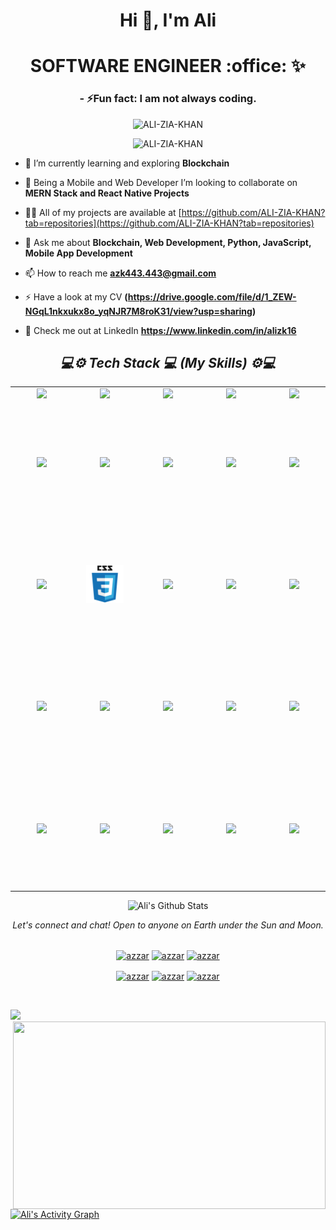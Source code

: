 <h1 align="center" color="white" >Hi 👋, I'm Ali </h1>
<h1 align="center">SOFTWARE ENGINEER :office: ✨</h1>
<h3 align="center">- ⚡Fun fact: I am not always coding.</h3>
<p align="center"> <img src="https://komarev.com/ghpvc/?username=ALI-ZIA-KHAN" alt="ALI-ZIA-KHAN" /> </p>
<!-- <p align="center"> <img src="https://pbs.twimg.com/profile_images/1277983466689376257/XYVxh8lA_400x400.jpg" alt="ALI-ZIA-KHAN" /> </p> -->
<p align="center"> <img src="https://bpoacceptor.com/ecesisjobs.com/assets/img/programjobs.jpg" alt="ALI-ZIA-KHAN" /> </p>
 
 


- 🔭 I’m currently learning and exploring **Blockchain**

- 👯 Being a Mobile and Web Developer I’m looking to collaborate on **MERN Stack and React Native Projects**


- 👨‍💻 All of my projects are available at [https://github.com/ALI-ZIA-KHAN?tab=repositories](https://github.com/ALI-ZIA-KHAN?tab=repositories)



- 💬 Ask me about **Blockchain, Web Development, Python, JavaScript, Mobile App Development**

- 📫 How to reach me **azk443.443@gmail.com**


- ⚡ Have a look at my CV  **(https://drive.google.com/file/d/1_ZEW-NGqL1nkxukx8o_yqNJR7M8roK31/view?usp=sharing)**

- 👨‍ Check me out at LinkedIn **https://www.linkedin.com/in/alizk16**
<h2 align='center'><i>💻⚙ Tech Stack 💻 (My Skills) ⚙💻</i></h2>
<table width="100">
<tr>
    <td align='center' width="190">
        <img src="https://github.com/abranhe/programming-languages-logos/blob/master/src/javascript/javascript.svg" width="60">
    </td>
    <td align='center' width="190">
        <img src="https://th.bing.com/th/id/Rcedf6c0bcea24bef375b62df98721933?rik=H9ylpN1EnVKeEQ&pid=ImgRaw">
    </td>
    <td align='center' width="190">
        <img src="https://user-images.githubusercontent.com/68724228/119315331-5cea3780-bc93-11eb-9bbf-bc2c9f083e00.png" width="60">
    </td>
     <td align='center' width="190">
        <img src="https://git-scm.com/images/logos/downloads/Git-Icon-1788C.png" width="60">
    </td>
    <td align='center' width="190">
        <img src="https://th.bing.com/th/id/R07dc8af5285ecd06b40a1db38c8c5f94?rik=hD1LFQSLaa0vOA&pid=ImgRaw" width="60">
    </td>
</tr>
<tr>
 <td align='center'  height="190">
        <img src="https://assets.toptal.io/uploads/blog/category/logo/25/express_js.png" >
    </td>
    <td align='center'  height="190">
        <img src="https://www.vectorlogo.zone/logos/nodejs/nodejs-ar21.svg" >
    </td>
    <td align='center'  height="190">
        <img src="https://user-images.githubusercontent.com/68724228/119316381-85266600-bc94-11eb-97ed-3dafb4eb7a43.png" width="80">
    </td>
    <td align='center'  height="190">
        <img src="https://www.vectorlogo.zone/logos/mongodb/mongodb-ar21.svg">
    </td>
    <td align='center'  height="190">
        <img src="https://www.vectorlogo.zone/logos/firebase/firebase-ar21.svg">
    </td>
</tr>
<tr>
    <td align='center'  height="190">
        <img src="https://image.flaticon.com/icons/png/512/732/732212.png" width="60">
    </td>
    <td align='center'  height="190">
        <img src="https://raw.githubusercontent.com/devicons/devicon/0d6c64dbbf311879f7d563bfc3ccf559f9ed111c/icons/css3/css3-original-wordmark.svg" width="60">
    </td>
    <td align='center'  height="190">
        <img src="https://th.bing.com/th/id/R556fc77e7f776ab8304c017e567b2f4b?rik=%2fvrp8e06j%2f0d2g&pid=ImgRaw" width="60">
    </td>
    <td align='center'  height="190">
        <img src="https://github.com/bestofjs/bestofjs-webui/blob/master/public/logos/vscode.svg" width="60">
    </td>
    <td align='center'  height="190">
        <img src="https://www.vectorlogo.zone/logos/getpostman/getpostman-icon.svg" width="60">
    </td>
</tr>
 <tr>
    <td align='center' width="190" height="190">
        <img src="https://raw.githubusercontent.com/reactjs/redux/24bab8f05987542ffd186c19400a80f12f717492/logo/logo.png" width="60">
    </td>
    <td align='center' width="190" height="190">
        <img src="https://th.bing.com/th/id/R.d5a162e771104b073413c82a5fb2bd74?rik=ThRHHU%2f8kyoIOg&pid=ImgRaw&r=0" width="60">
    </td>
    <td align='center' width="190" height="190">
        <img src="https://th.bing.com/th/id/R.e64c03abedfea55ce442815b6339b9b4?rik=U2JqphGL2FU2Fw&riu=http%3a%2f%2flogok.org%2fwp-content%2fuploads%2f2020%2f11%2fFigma-logo-F-icon.png&ehk=Y5r77wZJiIEbpgGnZR6EsGOdaUQNoTlTBJl6gvGAMT0%3d&risl=&pid=ImgRaw&r=0" width="60">
    </td>
    <td align='center' width="190" height="190">
        <img src="https://th.bing.com/th/id/OIP.Pqzk1UKnuqIUyE_Ge0tjGAHaHW?pid=ImgDet&rs=1" width="60">
    </td>
    <td align='center' width="190" height="190">
        <img src="https://th.bing.com/th/id/R.07cf1733e3b519640153de552dbb9ecf?rik=0xN2%2bxe%2fosNzVg&pid=ImgRaw&r=0" width="60">
    </td>
</tr>


 <tr>
    <td align='center' width="190" height="190">
        <img src="https://pbs.twimg.com/media/E0KH3AOX0AQPjKa.png" width="60">
    </td>
    <td align='center' width="190" height="190">
        <img src="https://upload.wikimedia.org/wikipedia/commons/thumb/3/36/MetaMask_Fox.svg/1200px-MetaMask_Fox.svg.png" width="60">
    </td>
    <td align='center' width="190" height="190">
        <img src="https://cryptologos.cc/logos/ethereum-eth-logo.png" width="60">
    </td>
    <td align='center' width="190" height="190">
        <img src="https://encrypted-tbn0.gstatic.com/images?q=tbn:ANd9GcS9QhvqWw33WQpsyPc9XpZ21DFgYEVLXJpoWNDLMDyV&s" width="60">
    </td>
    <td align='center' width="190" height="190">
        <img src="https://encrypted-tbn0.gstatic.com/images?q=tbn:ANd9GcSaaUS_t6rB2Url3Elhc0xh11HlxNrvSz6TcvgliX86u4DjWaU99m2O-4aOFMBY7nU_Zjw&usqp=CAU" width="60">
    </td>
</tr>
</table>


<p align="center">  
<img src="https://github-readme-stats.vercel.app/api?username=ALI-ZIA-KHAN&include_all_commits=true&count_private=true&show_icons=true&line_height=20&title_color=7A7ADB&icon_color=2234AE&text_color=D3D3D3&bg_color=0,000000,130F40" alt="Ali's Github Stats">
</p>

<div>
<p align="center">
    <i>Let's connect and chat! Open to anyone on Earth under the Sun and Moon.</i>
 </p>
    <p align="center">
      <br/>
      <a href="https://www.linkedin.com/in/alizk16/" target="_blank"><img align="center"
         src="https://img.shields.io/badge/linkedin-%231DA1F2.svg?style=for-the-badge&logo=linkedin&logoColor=white"
         alt="azzar" height="30"/></a>
      <a href="https://web.facebook.com/heroism92?_rdc=1&_rdr" target="_blank"><img align="center"
         src="https://img.shields.io/badge/facebook-4267B2.svg?style=for-the-badge&logo=facebook&logoColor=white"
         alt="azzar" height="30"/></a>
      <a href="mailto:azk443.443@gmail.com" target="_blank"><img align="center"
         src="https://img.shields.io/badge/gmail-EA4335.svg?style=for-the-badge&logo=gmail&logoColor=white"
         alt="azzar" height="30"/></a>
     <br/>
    </p>
  <p align="center">
      <a href="https://www.instagram.com/i_am_ali_zk/?hl=en" target="_blank"><img align="center"
         src="https://img.shields.io/badge/instagram-%23E4405F.svg?style=for-the-badge&logo=Instagram&logoColor=white"
         alt="azzar" height="30"/></a>
      <a href="https://github.com/ALI-ZIA-KHAN/" target="_blank"><img align="center"
         src="https://img.shields.io/badge/github-4B7F1.svg?style=for-the-badge&logo=github&logoColor=white"
         alt="azzar" height="30"/></a>
      <a href="https://twitter.com/AliZKhan17?hl=en" target="_blank"><img align="center"
         src="https://img.shields.io/badge/twitter-1DA1F2.svg?style=for-the-badge&logo=twitter&logoColor=white"
         alt="azzar" height="30"/></a>
      <br>
    </p>
 
</div>


<br/>
<p align="left">
<img height="300px" src="https://github-readme-stats.vercel.app/api/top-langs/?username=ALI-ZIA-KHAN&theme=synthwave">
<img align="right" height="300px" width="500px" src="https://github-readme-streak-stats.herokuapp.com/?user=ALI-ZIA-KHAN&theme=synthwave">
</p>
<p> 
<a href="https://github.com/ALI-ZIA-KHAN/github-readme-activity-graph">
  <img alt="Ali's Activity Graph" 
  src="https://activity-graph.herokuapp.com/graph/?username=ALI-ZIA-KHAN&bg_color=000&color=fff&line=00E676&point=fff&hide_border=true" /></a>
 </p>
<br/>

